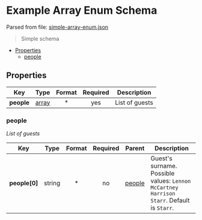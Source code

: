 # __Example Array Enum Schema__

Parsed from file: [simple-array-enum.json](https://github.com/McCastles/JMC/blob/master/examples/simple/simple-array-enum.json)
> Simple schema
* [Properties](#properties)
	* [people](#people)
## __Properties__
|Key|Type|Format|Required|Description|
|-|:-:|:-:|:-:|-|
|__people__|[array](people)|*|yes|List of guests|
### __people__
_List of guests_

|Key|Type|Format|Required|Parent|Description|
|-|:-:|:-:|:-:|:-:|-|
|__people[0]__|string|*|no|[people](people)|Guest's surname. Possible values: `Lennon` `McCartney` `Harrison` `Starr`. Default is `Starr`.|